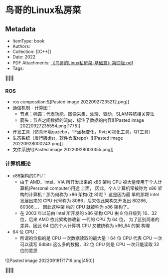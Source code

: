 # 鸟哥的Linux私房菜
## Metadata
- ItemType: book
- Authors: 
- Collection: [[C++]]
- Date: 2022
- PDF Attachments: [《鸟哥的Linux私房菜-基础篇》第四版.pdf](zotero://open-pdf/library/items/D9D36QWX)
- Tags: 

👣➿👣

### ROS
- ros composition:![[Pasted image 20220927235212.png]]
- 通信机制 - 计算图：
	- 节点：椭圆；代表功能，图像采集、处理、驱动，SLAM导航相关算法
	- 箭头：节点之间数据的流向，标注了数据的内容![[Pasted image 20220927235554.png|1775]]
- 开发工具（仿真环境gazebo，TF坐标变化，Rviz可视化工具，QT工具）
- 生态系统（发行版dist，软件仓库repo）![[Pasted image 20220928000243.png]]
- 文件系统![[Pasted image 20220928003355.png]]







### 计算机概论
- x86架构的CPU：
	- 由于 AMD、Intel、VIA 所开发出来的 x86 架构 CPU 被大量使用于个人计算机(Personal computer)用途 上面， 因此，个人计算机常被称为 x86 架构的计算机！那为何称为 x86 架构(注 8)呢？ 这是因为最 早的那颗 Intel 发展出来的 CPU 代号称为 8086，后来依此架构又开发出 80286, 80386...， 因此这种架 构的 CPU 就被称为 x86 架构了。
	- 在 2003 年以前由 Intel 所开发的 x86 架构 CPU 由 8 位升级到 16、32 位，后来 AMD 依此架构修改新 一代的 CPU 为 64 位， 为了区别两者的差异，因此 64 位的个人计算机 CPU 又被统称为 x86_64 的架 构喔
- 64 位 CPU：
	- 所谓的位指的是 CPU 一次数据读取的最大量！64 位 CPU 代表 CPU 一次可以读写 64bits 这么多的数据，32 位 CPU 则是 CPU 一次只能读取 32 位的意思

![[Pasted image 20220918171719.png|450]]


👣➿👣